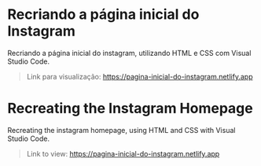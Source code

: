 # Recriando a página inicial do Instagram 

Recriando a página inicial do instagram, utilizando HTML e CSS com Visual Studio Code.

> Link para visualização: https://pagina-inicial-do-instagram.netlify.app

# Recreating the Instagram Homepage

Recreating the instagram homepage, using HTML and CSS with Visual Studio Code.

> Link to view: https://pagina-inicial-do-instagram.netlify.app
